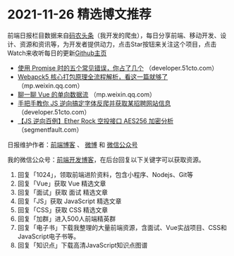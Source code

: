 # 2021-11-26 精选博文推荐

前端日报栏目数据来自[码农头条](http://hao.caibaojian.com.cn/)（我开发的爬虫），每日分享前端、移动开发、设计、资源和资讯等，为开发者提供动力，点击Star按钮来关注这个项目，点击Watch来收听每日的更新[Github主页](https://github.com/kujian/frontendDaily)
* [使用 Promise 时的五个常见错误，你占了几个](https://developer.51cto.com/art/202111/692528.htm) （developer.51cto.com）
* [Webapck5 核心打包原理全流程解析，看这一篇就够了](https://mp.weixin.qq.com/s?__biz=MzUzNjk5MTE1OQ==&mid=2247512367&idx=1&sn=b429d2d1a9d8f8017ed8c13f29ad1b13) （mp.weixin.qq.com）
* [聊一聊 Vue 的单向数据流](https://mp.weixin.qq.com/s/XKTJsxqSViDMN9Q3qWEVAQ) （mp.weixin.qq.com）
* [手把手教你 JS 逆向搞定字体反爬并获取某招聘网站信息](https://developer.51cto.com/art/202111/692383.htm) （developer.51cto.com）
* [【JS 逆向百例】Ether Rock 空投接口 AES256 加密分析](https://segmentfault.com/a/1190000041012305) （segmentfault.com）

日报维护作者：[前端博客](http://caibaojian.com.cn/) 、 [微博](http://weibo.com/kujian) 和 [微信公众号](https://open.weixin.qq.com/qr/code?username=caibaojian_com)

我的微信公众号：[前端开发博客](https://open.weixin.qq.com/qr/code?username=caibaojian_com)，在后台回复以下关键字可以获取资源。

1. 回复「1024」，领取前端进阶资料，包含小程序、Nodejs、Git等
2. 回复「Vue」获取 Vue 精选文章
3. 回复「面试」获取 面试 精选文章
4. 回复「JS」获取 JavaScript 精选文章
5. 回复「CSS」获取 CSS 精选文章
6. 回复「加群」进入500人前端精英群
7. 回复「电子书」下载我整理的大量前端资源，含面试、Vue实战项目、CSS和JavaScript电子书等。
8. 回复「知识点」下载高清JavaScript知识点图谱